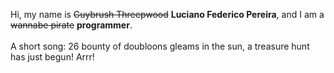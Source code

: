 Hi, my name is ~~Guybrush Threepwood~~ **Luciano Federico Pereira**, and I am a ~~wannabe pirate~~ **programmer**.<br><br>A short song: 26 bounty of doubloons gleams in the sun, a treasure hunt has just begun! Arrr!
